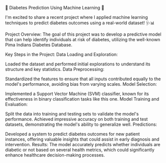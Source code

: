 🌟 Diabetes Prediction Using Machine Learning 🌟

I'm excited to share a recent project where I applied machine learning techniques to predict diabetes outcomes using a real-world dataset! 🩺📊

Project Overview:
The goal of this project was to develop a predictive model that can help identify individuals at risk of diabetes, utilizing the well-known Pima Indians Diabetes Database.

Key Steps in the Project:
Data Loading and Exploration:

Loaded the dataset and performed initial explorations to understand its structure and key statistics.
Data Preprocessing:

Standardized the features to ensure that all inputs contributed equally to the model's performance, avoiding bias from varying scales.
Model Selection:

Implemented a Support Vector Machine (SVM) classifier, known for its effectiveness in binary classification tasks like this one.
Model Training and Evaluation:

Split the data into training and testing sets to validate the model's performance. Achieved impressive accuracy on both training and test datasets, demonstrating the model's ability to generalize well.
Predictions:

Developed a system to predict diabetes outcomes for new patient instances, offering valuable insights that could assist in early diagnosis and intervention.
Results:
The model accurately predicts whether individuals are diabetic or not based on several health metrics, which could significantly enhance healthcare decision-making processes.



